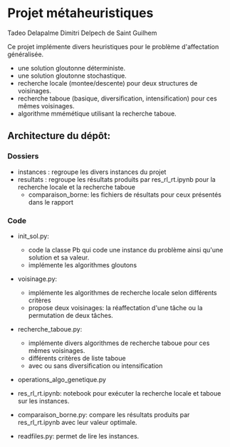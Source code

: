# Projet métaheuristiques

Tadeo Delapalme
Dimitri Delpech de Saint Guilhem

Ce projet implémente divers heuristiques pour le problème d'affectation généralisée.
- une solution gloutonne déterministe.
- une solution gloutonne stochastique.
- recherche locale (montee/descente) pour deux structures de voisinages.
- recherche taboue (basique, diversification, intensification) pour ces mêmes voisinages.
- algorithme mmémétique utilisant la recherche taboue.

## Architecture du dépôt:
### Dossiers
- instances : regroupe les divers instances du projet
- resultats : regroupe les résultats produits par res_rl_rt.ipynb pour la recherche locale et la recherche taboue
    - comparaison_borne: les fichiers de résultats pour ceux présentés dans le rapport

### Code
- init_sol.py: 
    - code la classe Pb qui code une instance du problème ainsi qu'une solution et sa valeur.
    - implémente les algorithmes gloutons
- voisinage.py: 
    - implémente les algorithmes de recherche locale selon différents critères
    - propose deux voisinages: la réaffectation d'une tâche ou la permutation de deux tâches.
- recherche_taboue.py:
    - implémente divers algorithmes de recherche taboue pour ces mêmes voisinages.
    - différents critères de liste taboue
    - avec ou sans diversification ou intensification
- operations_algo_genetique.py

- res_rl_rt.ipynb: notebook pour exécuter la recherche locale et taboue sur les instances.
- comparaison_borne.py: compare les résultats produits par res_rl_rt.ipynb avec leur valeur optimale.
- readfiles.py: permet de lire les instances.

